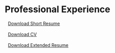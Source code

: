 <style>
    p {
        margin-left: 10px;
    }
</style>
# Professional Experience
[Download Short Resume](/hulet_resume_MLIS.pdf)
<br><br>
[Download CV](/hulet_cv.pdf)
<br><br>
[Download Extended Resume](/hulet_resume_full.pdf)
<br><br>
